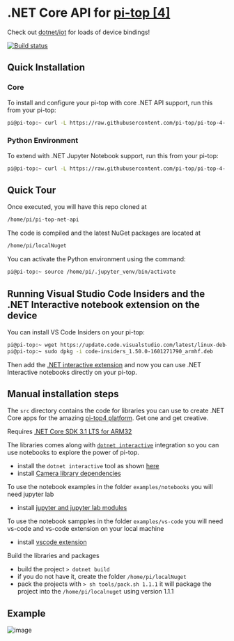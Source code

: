 # .NET Core API for [pi-top \[4\]](https://www.pi-top.com/products/pi-top-4)

Check out [dotnet/iot](https://github.com/dotnet/iot) for loads of device bindings!

[![Build status](https://ci.appveyor.com/api/projects/status/dcv5pwhl9n1vt8pi/branch/master?svg=true)](https://ci.appveyor.com/project/pi-top/pi-top-4-net-core-api/branch/master)

## Quick Installation
### Core
To install and configure your pi-top with core .NET API support, run this from your pi-top:
```sh
pi@pi-top:~ curl -L https://raw.githubusercontent.com/pi-top/pi-top-4-.NET-Core-API/master/setup.sh | bash
```

### Python Environment
To extend with .NET Jupyter Notebook support, run this from your pi-top:
```sh
pi@pi-top:~ curl -L https://raw.githubusercontent.com/pi-top/pi-top-4-.NET-Core-API/master/setup-jupyter.sh | bash
```

## Quick Tour
Once executed, you will have this repo cloned at
```sh
/home/pi/pi-top-net-api
```

The code is compiled and the latest NuGet packages are located at
```sh
/home/pi/localNuget
```

You can activate the Python environment using the command:
```sh
pi@pi-top:~ source /home/pi/.jupyter_venv/bin/activate
```

## Running Visual Studio Code Insiders and the .NET Interactive notebook extension on the device

You can install VS Code Insiders on your pi-top:
```sh
pi@pi-top:~ wget https://update.code.visualstudio.com/latest/linux-deb-armhf/insider -O code-insiders_1.50.0-1601271790_armhf.deb
pi@pi-top:~ sudo dpkg -i code-insiders_1.50.0-1601271790_armhf.deb
```
Then add the [.NET interactive extension](https://github.com/dotnet/interactive#visual-studio-code) and now you can use .NET Interactive notebooks directly on your pi-top.

## Manual installation steps

The `src` directory contains the code for libraries you can use to create .NET Core apps for the amazing [pi-top4 platform](https://www.pi-top.com/products/pi-top-4). Get one and get creative.

Requires [.NET Core SDK 3.1 LTS for ARM32](./docs/install-dotnet-sdk.md)

The libraries comes along with [`dotnet interactive`](https://github.com/dotnet/interactive/) integration so you can use notebooks to explore the power of pi-top.

 * install the `dotnet interactive` tool as shown [here](./docs/install-dotnet-interactive.md) 
 * install [Camera library dependencies](./docs/install-camera-dependencies.md)

To use the notebook examples in the folder `examples/notebooks` you will need jupyter lab 
* install [jupyter and jupyter lab modules](./docs/install-jupyter.md)

To use the notebook sampples in the folder `examples/vs-code` you will need vs-code and vs-code extension on your local machine
* install [vscode extension](./docs/vscode-extension.md)

Build the libraries and packages

 * build the project `> dotnet build`
 * if you do not have it, create the folder `/home/pi/localNuget`
 * pack the projects with `> sh tools/pack.sh 1.1.1` it will package the project into the `/home/pi/localnuget` using version 1.1.1


## Example

![image](https://user-images.githubusercontent.com/375556/80700336-71322400-8ad5-11ea-8eb1-6122c9cac554.png)
